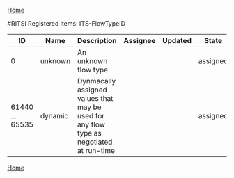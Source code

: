 [Home](readme.md)

#RITSI Registered items: ITS-FlowTypeID

|ID   |Name    |Description                         |Assignee|Updated|State   |Specification|URL|
|-----|--------|------------------------------------|--------|-------|--------|-----------|-----|
| 0   |unknown |An unknown flow type                |        |       |assigned|n.a.       |     |
| 61440 ... 65535 | dynamic | Dynmacally assigned values that may be used for any flow type as negotiated at run-time |        |       |assigned|[ISO 24102-6](https://www.iso.org/standard/62292.html) |     |

[Home](readme.md)
